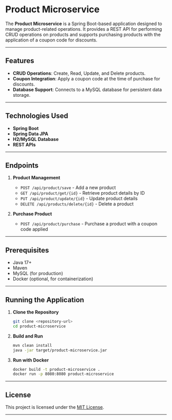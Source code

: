 # Product Microservice

The **Product Microservice** is a Spring Boot-based application designed to manage product-related operations. It provides a REST API for performing CRUD operations on products and supports purchasing products with the application of a coupon code for discounts.

---

## Features

- **CRUD Operations**: Create, Read, Update, and Delete products.
- **Coupon Integration**: Apply a coupon code at the time of purchase for discounts.
- **Database Support**: Connects to a MySQL database for persistent data storage.

---

## Technologies Used

- **Spring Boot**  
- **Spring Data JPA**  
- **H2/MySQL Database**  
- **REST APIs**

---

## Endpoints

1. **Product Management**  
   - `POST /api/product/save` - Add a new product  
   - `GET /api/product/get/{id}` - Retrieve product details by ID  
   - `PUT /api/product/update/{id}` - Update product details  
   - `DELETE /api/products/delete/{id}` - Delete a product  

2. **Purchase Product**  
   - `POST /api/product/purchase` - Purchase a product with a coupon code applied  

---

## Prerequisites

- Java 17+
- Maven
- MySQL (for production)
- Docker (optional, for containerization)

---

## Running the Application

1. **Clone the Repository**  
   ```bash
   git clone <repository-url>
   cd product-microservice
   ```

2. **Build and Run**  
   ```bash
   mvn clean install
   java -jar target/product-microservice.jar
   ```

3. **Run with Docker**  
   ```bash
   docker build -t product-microservice .
   docker run -p 8080:8080 product-microservice
   ```

---

## License

This project is licensed under the [MIT License](LICENSE).  

---
